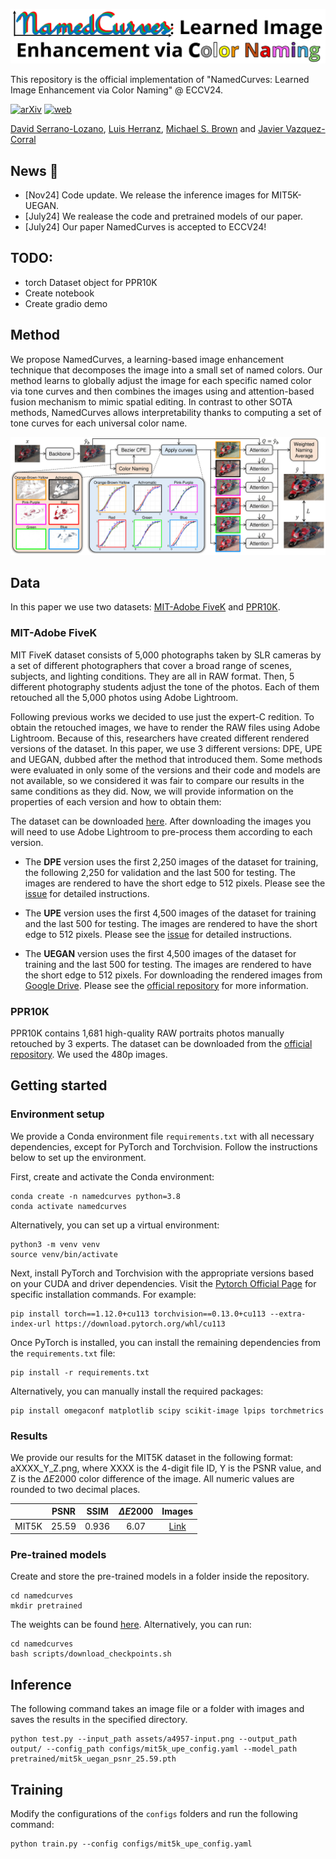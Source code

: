 ![thumbnail](/assets/thumbnail.png)

This repository is the official implementation of "NamedCurves: Learned Image Enhancement via Color Naming" @ ECCV24.

[![arXiv](https://img.shields.io/badge/ArXiv-Paper-B31B1B)](https://arxiv.org/abs/2407.09892)
[![web](https://img.shields.io/badge/Project-Page-orange)](https://namedcurves.github.io/)

[David Serrano-Lozano](https://davidserra9.github.io/), [Luis Herranz](http://www.lherranz.org/), [Michael S. Brown](http://www.cse.yorku.ca/~mbrown/) and [Javier Vazquez-Corral](https://www.jvazquez-corral.net/)

## News 🚀
- [Nov24]  Code update. We release the inference images for MIT5K-UEGAN.
- [July24] We realease the code and pretrained models of our paper.
- [July24] Our paper NamedCurves is accepted to ECCV24!

## TODO:
- torch Dataset object for PPR10K
- Create notebook
- Create gradio demo

## Method

We propose NamedCurves, a learning-based image enhancement technique that decomposes the image into a small set of named colors. Our method learns to globally adjust the image for each specific named color via tone curves and then combines the images using and attention-based fusion mechanism to mimic spatial editing. In contrast to other SOTA methods, NamedCurves allows interpretability thanks to computing a set of tone curves for each universal color name. 

![architecture](/assets/architecture-overview.png)

## Data

In this paper we use two datasets: [MIT-Adobe FiveK](https://data.csail.mit.edu/graphics/fivek/) and [PPR10K](https://github.com/csjliang/PPR10K).

### MIT-Adobe FiveK

MIT FiveK dataset consists of 5,000 photographs taken by SLR cameras by a set of different photographers that cover a broad range of scenes, subjects, and lighting conditions. They are all in RAW format. Then, 5 different photography students adjust the tone of the photos. Each of them retouched all the 5,000 photos using Adobe Lightroom.

Following previous works we decided to use just the expert-C redition. To obtain the retouched images, we have to render the RAW files using Adobe Lightroom. Because of this, researchers have created different rendered versions of the dataset. In this paper, we use 3 different versions: DPE, UPE and UEGAN, dubbed after the method that introduced them. Some methods were evaluated in only some of the versions and their code and models are not available, so we considered it was fair to compare our results in the same conditions as they did. Now, we will provide information on the properties of each version and how to obtain them:

The dataset can be downloaded [here](ttps://data.csail.mit.edu/graphics/fivek/). After downloading the images you will need to use Adobe Lightroom to pre-process them according to each version.

- The **DPE** version uses the first 2,250 images of the dataset for training, the following 2,250 for validation and the last 500 for testing. The images are rendered to have the short edge to 512 pixels. Please see the [issue](https://github.com/sjmoran/CURL/issues/20) for detailed instructions.

- The **UPE** version uses the first 4,500 images of the dataset for training and the last 500 for testing. The images are rendered to have the short edge to 512 pixels. Please see the [issue](https://github.com/dvlab-research/DeepUPE/issues/26) for detailed instructions.

- The **UEGAN** version uses the first 4,500 images of the dataset for training and the last 500 for testing. The images are rendered to have the short edge to 512 pixels. For downloading the rendered images from [Google Drive](https://drive.google.com/drive/folders/1x-DcqFVoxprzM4KYGl8SUif8sV-57FP3). Please see the [official repository](https://github.com/dvlab-research/DeepUPE) for more information.

### PPR10K
PPR10K contains 1,681 high-quality RAW portraits photos manually retouched by 3 experts. The dataset can be downloaded from the [official repository](https://github.com/csjliang/PPR10K). We used the 480p images.

## Getting started

### Environment setup

We provide a Conda environment file ```requirements.txt``` with all necessary dependencies, except for PyTorch and Torchvision. Follow the instructions below to set up the environment.

First, create and activate the Conda environment:

```
conda create -n namedcurves python=3.8
conda activate namedcurves
```

Alternatively, you can set up a virtual environment:
```
python3 -m venv venv
source venv/bin/activate
```

Next, install PyTorch and Torchvision with the appropriate versions based on your CUDA and driver dependencies. Visit the [Pytorch Official Page](https://pytorch.org/get-started/previous-versions/) for specific installation commands. For example:

```
pip install torch==1.12.0+cu113 torchvision==0.13.0+cu113 --extra-index-url https://download.pytorch.org/whl/cu113
```

Once PyTorch is installed, you can install the remaining dependencies from the ```requirements.txt``` file:

```
pip install -r requirements.txt
```

Alternatively, you can manually install the required packages:
```
pip install omegaconf matplotlib scipy scikit-image lpips torchmetrics
```

### Results

We provide our results for the MIT5K dataset in the following format: aXXXX_Y_Z.png, where XXXX is the 4-digit file ID, Y is the PSNR value, and Z is the $\Delta E2000$ color difference of the image. All numeric values are rounded to two decimal places.

|          | PSNR    | SSIM    | $\Delta E2000$ | Images  |
| :-------- | :------: | :-------: | :--------------: | :-------: |
| MIT5K    | 25.59   | 0.936   | 6.07           | [Link](https://cvcuab-my.sharepoint.com/:f:/g/personal/dserrano_cvc_uab_cat/EijObxqdogJHpNufwKKZE4ABI78-4iQnO78V2mHkzfs07A?e=tVTWAq)

### Pre-trained models

Create and store the pre-trained models in a folder inside the repository.

```
cd namedcurves
mkdir pretrained
```

The weights can be found [here](https://github.com/davidserra9/namedcurves/releases/tag/v1.0). Alternatively, you can run:

```
cd namedcurves
bash scripts/download_checkpoints.sh
```


## Inference

The following command takes an image file or a folder with images and saves the results in the specified directory.

```
python test.py --input_path assets/a4957-input.png --output_path output/ --config_path configs/mit5k_upe_config.yaml --model_path pretrained/mit5k_uegan_psnr_25.59.pth 
```

## Training

Modify the configurations of the ```configs``` folders and run the following command:

```
python train.py --config configs/mit5k_upe_config.yaml
```


